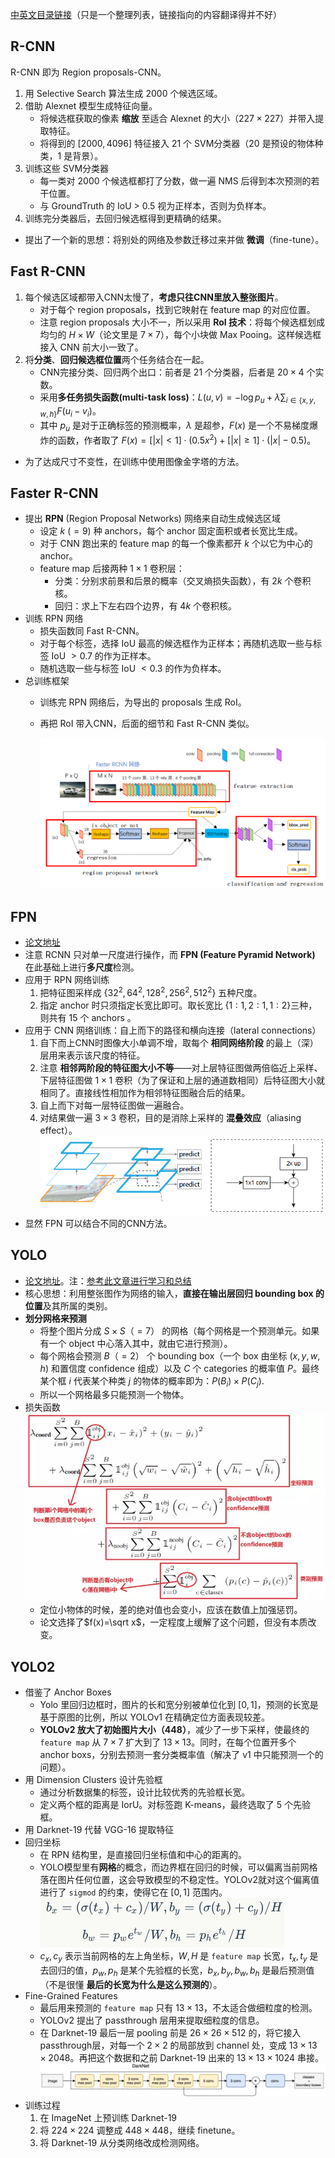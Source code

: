 [中英文目录链接](https://github.com/SnailTyan/deep-learning-papers-translation)（只是一个整理列表，链接指向的内容翻译得并不好）

## R-CNN

R-CNN 即为 Region proposals-CNN。

1. 用 Selective Search 算法生成 $2000$ 个候选区域。
2. 借助 Alexnet 模型生成特征向量。
    + 将候选框获取的像素 **缩放** 至适合 Alexnet 的大小（$227 \times 227$）并带入提取特征。
    + 将得到的 $[2000,4096]$ 特征接入 $21$ 个 SVM分类器（$20$ 是预设的物体种类，$1$ 是背景）。
3. 训练这些 SVM分类器
	+ 每一类对 $2000$ 个候选框都打了分数，做一遍 NMS 后得到本次预测的若干位置。
    + 与 GroundTruth 的 IoU > 0.5 视为正样本，否则为负样本。
4. 训练完分类器后，去回归候选框得到更精确的结果。
+ 提出了一个新的思想：将别处的网络及参数迁移过来并做 **微调**（fine-tune）。

## Fast R-CNN

1. 每个候选区域都带入CNN太慢了，**考虑只往CNN里放入整张图片**。
    + 对于每个 region proposals，找到它映射在 feature map 的对应位置。
    + 注意 region proposals 大小不一，所以采用 **RoI 技术**：将每个候选框划成均匀的 $H \times W$（论文里是 $7 \times 7$），每个小块做 Max Pooing。这样候选框接入 CNN 前大小一致了。
2. 将**分类**、**回归候选框位置**两个任务结合在一起。
    + CNN完接分类、回归两个出口：前者是 $21$ 个分类器，后者是 $20 \times 4$ 个实数。
    + 采用**多任务损失函数(multi-task loss)**：$L(u,v)=-\log p_u + \lambda \sum_{i \in \{ x,y,w,h\}} F(u_i-v_i)$。
    + 其中 $p_u$ 是对于正确标签的预测概率，$\lambda$ 是超参，$F(x)$ 是一个不易梯度爆炸的函数，作者取了 $F(x)=[|x| < 1] \cdot (0.5x^2) + [|x| \ge 1] \cdot (|x|-0.5)$。
+ 为了达成尺寸不变性，在训练中使用图像金字塔的方法。

## Faster R-CNN

+ 提出 **RPN** (Region Proposal Networks) 网络来自动生成候选区域
	- 设定 $k~(=9)$ 种 anchors，每个 anchor 固定面积或者长宽比生成。
	- 对于 CNN 跑出来的 feature map 的每一个像素都开 $k$ 个以它为中心的 anchor。
	- feature map 后接两种 $1 \times 1$ 卷积层：
		+ 分类：分别求前景和后景的概率（交叉熵损失函数），有 $2k$ 个卷积核。
		+ 回归：求上下左右四个边界，有 $4k$ 个卷积核。
+ 训练 RPN 网络
	- 损失函数同 Fast R-CNN。
	- 对于每个标签，选择 IoU 最高的候选框作为正样本；再随机选取一些与标签 IoU $> 0.7$ 的作为正样本。
	- 随机选取一些与标签 IoU $< 0.3$ 的作为负样本。
+ 总训练框架
	+ 训练完 RPN 网络后，为导出的 proposals 生成 RoI。
	+ 再把 RoI 带入CNN，后面的细节和 Fast R-CNN 类似。

	    ![](FasterRCNN.png)

## FPN

+ [论文地址](https://arxiv.org/abs/1612.03144)
+ 注意 RCNN 只对单一尺度进行操作，而 **FPN (Feature Pyramid Network)** 在此基础上进行**多尺度**检测。
+ 应用于 RPN 网络训练
    1. 把特征图采样成 $\{32^2,64^2,128^2,256^2,512^2\}$ 五种尺度。
    2. 指定 anchor 时只须指定长宽比即可。取长宽比 $\{1:1,2:1,1:2\}$三种，则共有 $15$ 个 anchors 。
+ 应用于 CNN 网络训练：自上而下的路径和横向连接（lateral connections）
    1. 自下而上CNN时图像大小单调不增，取每个 **相同网络阶段** 的最上（深）层用来表示该尺度的特征。
    2. 注意 **相邻两阶段的特征图大小不等**——对上层特征图做两倍临近上采样、下层特征图做 $1 \times 1$ 卷积（为了保证和上层的通道数相同）后特征图大小就相同了。直接线性相加作为相邻特征图融合后的结果。
    3. 自上而下对每一层特征图做一遍融合。
    4. 对结果做一遍 $3 \times 3$ 卷积，目的是消除上采样的 **混叠效应**（aliasing effect）。
    ![](FCN.png) 
+ 显然 FPN 可以结合不同的CNN方法。

## YOLO

+ [论文地址](http://arxiv.org/abs/1506.02640)。注：[参考此文章进行学习和总结](https://blog.csdn.net/guleileo/article/details/80581858)
+ 核心思想：利用整张图作为网络的输入，**直接在输出层回归 bounding box 的位置**及其所属的类别。
+ **划分网格来预测**
	- 将整个图片分成 $S \times S（=7）$ 的网格（每个网格是一个预测单元。如果有一个 object 中心落入其中，就由它进行预测）。
	- 每个网格会预测 $B（=2）$ 个 bounding box（一个 box 由坐标 $(x,y,w,h)$ 和置信度 confidence 组成）以及 $C$ 个 categories 的概率值 $P$。最终某个框 $i$ 代表某个种类 $j$ 的物体的概率即为：$P(B_i) \times P(C_j)$.
	- 所以一个网格最多只能预测一个物体。
+ 损失函数
	![](YOLOv1.png)
    - 定位小物体的时候，差的绝对值也会变小，应该在数值上加强惩罚。
    - 论文选择了$f(x)=\sqrt x$，一定程度上缓解了这个问题，但没有本质改变。

## YOLO2

+ 借鉴了 Anchor Boxes
	- Yolo 里回归边框时，图片的长和宽分别被单位化到 $[0,1]$，预测的长宽是基于原图的比例，所以 YOLOv1 在精确定位方面表现较差。
	- **YOLOv2 放大了初始图片大小（448）**，减少了一步下采样，使最终的 `feature map` 从 $7 \times 7$ 扩大到了 $13 \times 13$。同时，在每个位置开多个 anchor boxs，分别去预测一套分类概率值（解决了 v1 中只能预测一个的问题）。
+ 用 Dimension Clusters 设计先验框
	- 通过分析数据集的标签，设计比较优秀的先验框长宽。
	- 定义两个框的距离是 IorU。对标签跑 K-means，最终选取了 $5$ 个先验框。
+ 用 Darknet-19 代替 VGG-16 提取特征
+ 回归坐标
	- 在 RPN 结构里，是直接回归坐标值和中心的距离的。
	- YOLO模型里有**网格**的概念，而边界框在回归的时候，可以偏离当前网格落在图片任何位置，这会导致模型的不稳定性。YOLOv2就对这个偏离值进行了 `sigmod` 的约束，使得它在 $[0,1]$ 范围内。
	![](YOLOv2.png)
    - $c_x,c_y$ 表示当前网格的左上角坐标，$W,H$ 是 `feature map` 长宽，$t_x,t_y$ 是去回归的值，$p_w,p_h$ 是某个先验框的长宽，$b_x,b_y,b_w,b_h$ 是最后预测值（不是很懂 **最后的长宽为什么是这么预测的**）。
+ Fine-Grained Features
	- 最后用来预测的 `feature map` 只有 $13 \times 13$，不太适合做细粒度的检测。
	- YOLOv2 提出了 passthrough 层用来提取细粒度的信息。
	- 在 Darknet-19 最后一层 pooling 前是 $26 \times 26 \times 512$ 的，将它接入 passthrough层，对每一个 $2 \times 2$ 的局部放到 channel 处，变成 $13 \times 13 \times 2048$。再把这个数据和之前 Darknet-19 出来的 $13 \times 13 \times 1024$ 串接。
	![](YOLOv2_2.png)
+ 训练过程
	1. 在 ImageNet 上预训练 Darknet-19
	2. 将 $224 \times 224$ 调整成 $448 \times 448$，继续 finetune。
	3. 将 Darknet-19 从分类网络改成检测网络。